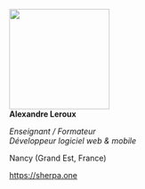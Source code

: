 <img src="https://sherpa.one/images/sherpa-logotype.png" width="180px"><br>
__Alexandre Leroux__

_Enseignant / Formateur_<br>
_Développeur logiciel web & mobile_

Nancy (Grand Est, France)

https://sherpa.one
